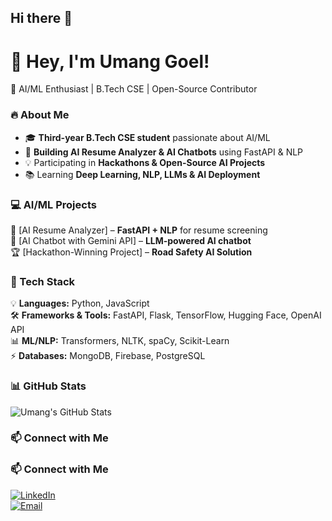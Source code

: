 ## Hi there 👋
# 👋 Hey, I'm Umang Goel!  
🚀 AI/ML Enthusiast | B.Tech CSE | Open-Source Contributor  

### 🔥 About Me  
- 🎓 **Third-year B.Tech CSE student** passionate about AI/ML  
- 🤖 **Building AI Resume Analyzer & AI Chatbots** using FastAPI & NLP  
- 💡 Participating in **Hackathons & Open-Source AI Projects**  
- 📚 Learning **Deep Learning, NLP, LLMs & AI Deployment**  

### 💻 AI/ML Projects  
🚀 [AI Resume Analyzer] – **FastAPI + NLP** for resume screening  
🤖 [AI Chatbot with Gemini API] – **LLM-powered AI chatbot**  
🏆 [Hackathon-Winning Project] – **Road Safety AI Solution**  

### 🔧 Tech Stack  
💡 **Languages:** Python, JavaScript  
🛠️ **Frameworks & Tools:** FastAPI, Flask, TensorFlow, Hugging Face, OpenAI API  
📊 **ML/NLP:** Transformers, NLTK, spaCy, Scikit-Learn  
⚡ **Databases:** MongoDB, Firebase, PostgreSQL  

### 📊 GitHub Stats  
![Umang's GitHub Stats](https://github-readme-stats.vercel.app/api?username=umanggoel21&show_icons=true&theme=radical)  

### 📫 Connect with Me  
### 📫 Connect with Me  
[![LinkedIn](https://img.shields.io/badge/LinkedIn-UmangGoel-blue?style=for-the-badge&logo=linkedin)](https://www.linkedin.com/in/umang-goel-417446309/)  
[![Email](https://img.shields.io/badge/Email-work.umanggoel@gmail.com-red?style=for-the-badge&logo=gmail)](mailto:work.umanggoel@gmail.com)  

